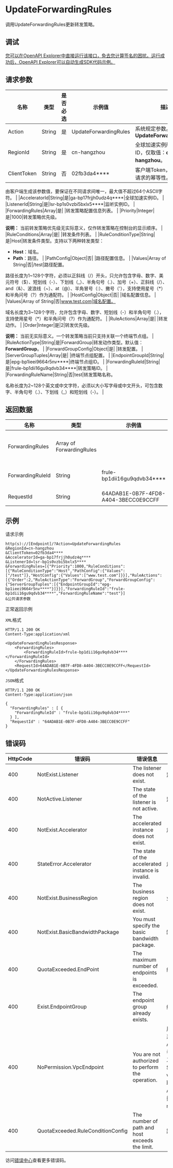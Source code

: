 # UpdateForwardingRules

调用UpdateForwardingRules更新转发策略。

## 调试

[您可以在OpenAPI Explorer中直接运行该接口，免去您计算签名的困扰。运行成功后，OpenAPI Explorer可以自动生成SDK代码示例。](https://api.aliyun.com/#product=Ga&api=UpdateForwardingRules&type=RPC&version=2019-11-20)

## 请求参数

|名称|类型|是否必选|示例值|描述|
|--|--|----|---|--|
|Action|String|是|UpdateForwardingRules|系统规定参数。取值：**UpdateForwardingRules** |
|RegionId|String|是|cn-hangzhou|全球加速实例所属的地域ID，仅取值：**cn-hangzhou**。 |
|ClientToken|String|否|02fb3da4\*\*\*\*|客户端Token，用于保证请求的幂等性。

 由客户端生成该参数值，要保证在不同请求间唯一，最大值不超过64个ASCII字符。 |
|AcceleratorId|String|是|ga-bp17frjjh0udz4q\*\*\*\*|全球加速实例ID。 |
|ListenerId|String|是|lsr-bp1s0vzbi5bxlx5\*\*\*\*|监听实例ID。 |
|ForwardingRules|Array|是| |转发策略配置信息列表。 |
|Priority|Integer|是|1000|转发策略优先级。

 **说明：** 当前转发策略优先级无实际意义，仅作转发策略在控制台的显示顺序。 |
|RuleConditions|Array|是| |转发条件列表。 |
|RuleConditionType|String|是|Host|转发条件类型。支持以下两种转发类型：

 -   **Host**：域名。
-   **Path**：路径。 |
|PathConfig|Object|否| |路径配置信息。 |
|Values|Array of String|否|/test|路径配置。

 路径长度为1~128个字符，必须以正斜线（/）开头，只允许包含字母、数字、美元符号（$）、短划线（-）、下划线（\_）、半角句号（.）、加号（+）、正斜线（/）、and（&）、波浪线（~）、at（@）、半角冒号（:）、撇号（'），支持使用星号（\*）和半角问号（?）作为通配符。 |
|HostConfig|Object|否| |域名配置信息。 |
|Values|Array of String|否|www.test.com|域名配置。

 域名长度为3~128个字符，允许包含字母、数字、短划线（-）和半角句号（.），支持使用星号（\*）和半角问号（?）作为通配符。 |
|RuleActions|Array|是| |转发动作。 |
|Order|Integer|是|2|转发优先级。

 **说明：** 当前无实际意义。一个转发策略当前只支持关联一个终端节点组。 |
|RuleActionType|String|是|ForwardGroup|转发动作类型。默认值：**ForwardGroup**。 |
|ForwardGroupConfig|Object|是| |转发配置。 |
|ServerGroupTuples|Array|是| |终端节点组配置。 |
|EndpointGroupId|String|是|epg-bp1ieei9664r5nv\*\*\*\*|终端节点组ID。 |
|ForwardingRuleId|String|是|frule-bp1dii16gu9qdvb34\*\*\*\*|转发策略ID。 |
|ForwardingRuleName|String|否|test|转发策略名称。

 名称长度为2~128个英文或中文字符，必须以大小写字母或中文开头，可包含数字、半角句号（.）、下划线（\_）和短划线（-）。 |

## 返回数据

|名称|类型|示例值|描述|
|--|--|---|--|
|ForwardingRules|Array of ForwardingRules| |转发策略信息。 |
|ForwardingRuleId|String|frule-bp1dii16gu9qdvb34\*\*\*\*|转发策略ID。 |
|RequestId|String|64ADAB1E-0B7F-4FD8-A404-3BECC0E9CCFF|请求ID。 |

## 示例

请求示例

```
http(s)://[Endpoint]/?Action=UpdateForwardingRules
&RegionId=cn-hangzhou
&ClientToken=02fb3da4****
&AcceleratorId=ga-bp17frjjh0udz4q****
&ListenerId=lsr-bp1s0vzbi5bxlx5****
&ForwardingRules=[{"Priority":1000,"RuleConditions":[{"RuleConditionType":"Host","PathConfig":{"Values":["/test"]},"HostConfig":{"Values":["www.test.com"]}}],"RuleActions":[{"Order":2,"RuleActionType":"ForwardGroup","ForwardGroupConfig":{"ServerGroupTuples":[{"EndpointGroupId":"epg-bp1ieei9664r5nv****"}]}}],"ForwardingRuleId":"frule-bp1dii16gu9qdvb34****","ForwardingRuleName":"test"}]
&公共请求参数
```

正常返回示例

`XML`格式

```
HTTP/1.1 200 OK
Content-Type:application/xml

<UpdateForwardingRulesResponse>
    <ForwardingRules>
        <ForwardingRuleId>frule-bp1dii16gu9qdvb34****</ForwardingRuleId>
    </ForwardingRules>
    <RequestId>64ADAB1E-0B7F-4FD8-A404-3BECC0E9CCFF</RequestId>
</UpdateForwardingRulesResponse>
```

`JSON`格式

```
HTTP/1.1 200 OK
Content-Type:application/json

{
  "ForwardingRules" : [ {
    "ForwardingRuleId" : "frule-bp1dii16gu9qdvb34****"
  } ],
  "RequestId" : "64ADAB1E-0B7F-4FD8-A404-3BECC0E9CCFF"
}
```

## 错误码

|HttpCode|错误码|错误信息|描述|
|--------|---|----|--|
|400|NotExist.Listener|The listener does not exist.|监听器不存在|
|400|NotActive.Listener|The state of the listener is not active.|监听器状态非稳态|
|400|NotExist.Accelerator|The accelerated instance does not exist.|加速实例不存在|
|400|StateError.Accelerator|The state of the accelerated instance is invalid.|加速实例状态非法|
|400|NotExist.BusinessRegion|The business region does not exist.|业务region并不存在|
|400|NotExist.BasicBandwidthPackage|You must specify the basic bandwidth package.|缺少基础带宽包|
|400|QuotaExceeded.EndPoint|The maximum number of endpoints is exceeded.|终端节点达到Quota限制|
|400|Exist.EndpointGroup|The endpoint group already exists.|终端节点组已经存在|
|400|NoPermission.VpcEndpoint|You are not authorized to perform the operation.|用户没有创建服务关联角色的权限，请联系主账号或权限管理员授权当前用户AliyunGlobalAccelerationFullAccess或者创建服务关联角色的自定义权限。自定义权限策略的相关信息包含以下内容：ServiceName为vpcendpoint.ga.aliyuncs.com，服务关联角色名称为AliyunServiceRoleForGaVpcEndpoint，执行该操作所需的用户权限为ram:CreateServiceLinkedRole。|
|400|QuotaExceeded.RuleConditionConfig|The number of path and host exceeds the limit.|路径和域名数量超过限制|

访问[错误中心](https://error-center.alibabacloud.com/status/product/Ga)查看更多错误码。

